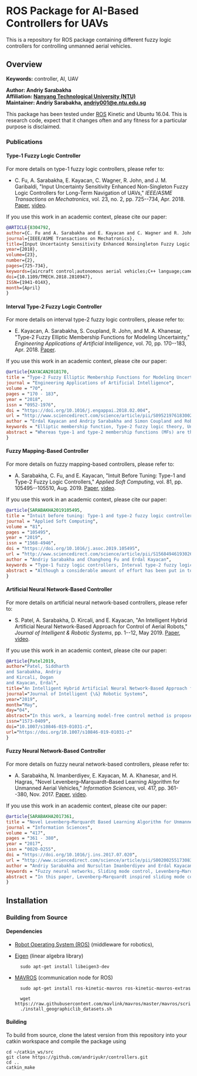 
# ROS Package for AI-Based Controllers for UAVs

This is a repository for ROS package containing different fuzzy logic controllers for controlling unmanned aerial vehicles.

## Overview

**Keywords:** controller, AI, UAV

**Author: Andriy Sarabakha<br />
Affiliation: [Nanyang Technological University (NTU)](https://www.ntu.edu.sg)<br />
Maintainer: Andriy Sarabakha, andriy001@e.ntu.edu.sg**

This package has been tested under [ROS] Kinetic and Ubuntu 16.04. This is research code, expect that it changes often and any fitness for a particular purpose is disclaimed.

### Publications

#### Type-1 Fuzzy Logic Controller

For more details on type-1 fuzzy logic controllers, please refer to: 

* C. Fu, A. Sarabakha, E. Kayacan, C. Wagner, R. John, and J. M. Garibaldi, "Input Uncertainty Sensitivity Enhanced Non-Singleton Fuzzy Logic Controllers for Long-Term Navigation of UAVs," *IEEE/ASME Transactions on Mechatronics*, vol. 23, no. 2, pp. 725--734, Apr. 2018. [Paper](https://doi.org/10.1109/TMECH.2018.2810947), [video](http://tiny.cc/SLAM-FLC).

If you use this work in an academic context, please cite our paper:
```bibtex
@ARTICLE{8304792,  
author={C. Fu and A. Sarabakha and E. Kayacan and C. Wagner and R. John and J. M. Garibaldi},  
journal={IEEE/ASME Transactions on Mechatronics},  
title={Input Uncertainty Sensitivity Enhanced Nonsingleton Fuzzy Logic Controllers for Long-Term Navigation of Quadrotor UAVs},  
year={2018},  
volume={23},  
number={2},  
pages={725-734},  
keywords={aircraft control;autonomous aerial vehicles;C++ language;cameras;control engineering computing;fuzzy control;fuzzy set theory;helicopters;Kalman filters;operating systems (computers);position control;robot vision;sensor fusion;SLAM (robots);three-term control;input uncertainty sensitivity enhanced nonsingleton fuzzy logic controllers;inertial measurement unit;unmanned aerial vehicles;input uncertainties;antecedent fuzzy sets;nonsingleton inference;intersection;antecedent FSs;Cen-NSFLC;Tra-NSFLC;quadrotor UAV;proportional-integral derivative controller;visual-inertial SLAM;control performance;visual-inertial simultaneous localization and mapping;long-term navigation;robot operating system;C++ programming language;GPS-denied unknown environments;Uncertainty;Simultaneous localization and mapping;Frequency selective surfaces;Real-time systems;IEEE transactions;Mechatronics;Fuzzy logic controller (FLC);input uncertainty sensitivity enhanced nonsingleton FLC (NSFLC);monocular visual-inertial simultaneous localization and mapping (SLAM);NSFLC;unmanned aerial vehicle (UAV)},  
doi={10.1109/TMECH.2018.2810947},  
ISSN={1941-014X},  
month={April}
}
```

#### Interval Type-2 Fuzzy Logic Controller

For more details on interval type-2 fuzzy logic controllers, please refer to: 

* E. Kayacan, A. Sarabakha, S. Coupland, R. John, and M. A. Khanesar, "Type-2 Fuzzy Elliptic Membership Functions for Modeling Uncertainty," *Engineering Applications of Artificial Intelligence*, vol. 70, pp. 170--183, Apr. 2018. [Paper](https://doi.org/10.1016/j.engappai.2018.02.004).

If you use this work in an academic context, please cite our paper:
```bibtex
@article{KAYACAN2018170,
title = "Type-2 Fuzzy Elliptic Membership Functions for Modeling Uncertainty",
journal = "Engineering Applications of Artificial Intelligence",
volume = "70",
pages = "170 - 183",
year = "2018",
issn = "0952-1976",
doi = "https://doi.org/10.1016/j.engappai.2018.02.004",
url = "http://www.sciencedirect.com/science/article/pii/S0952197618300253",
author = "Erdal Kayacan and Andriy Sarabakha and Simon Coupland and Robert John and Mojtaba Ahmadieh Khanesar",
keywords = "Elliptic membership function, Type-2 fuzzy logic theory, Uncertainty, Fuzzy sets, Gaussian, Triangular, Addition, Multiplication, Fuzzy arithmetics",
abstract = "Whereas type-1 and type-2 membership functions (MFs) are the core of any fuzzy logic system, there are no performance criteria available to evaluate the goodness or correctness of the fuzzy MFs. In this paper, we make extensive analysis in terms of the capability of type-2 elliptic fuzzy MFs in modeling uncertainty. Having decoupled parameters for its support and width, elliptic MFs are unique amongst existing type-2 fuzzy MFs. In this investigation, the uncertainty distribution along the elliptic MF support is studied, and a detailed analysis is given to compare and contrast its performance with existing type-2 fuzzy MFs. Furthermore, fuzzy arithmetic operations are also investigated, and our finding is that the elliptic MF has similar features to the Gaussian and triangular MFs in addition and multiplication operations. Moreover, we have tested the prediction capability of elliptic MFs using interval type-2 fuzzy logic systems on oil price prediction problem for a data set from 2nd Jan 1985 till 25th April 2016. Throughout the simulation studies, an extreme learning machine is used to train the interval type-2 fuzzy logic system. The prediction results show that, in addition to their various advantages mentioned above, elliptic MFs have comparable prediction results when compared to Gaussian and triangular MFs. Finally, in order to test the performance of fuzzy logic controller with elliptic interval type-2 MFs, extensive real-time experiments are conducted for the 3D trajectory tracking problem of a quadrotor. We believe that the results of this study will open the doors to elliptic MFs’ wider use of real-world identification and control applications as the proposed MF is easy to interpret in addition to its unique features."
}
```

#### Fuzzy Mapping-Based Controller

For more details on fuzzy mapping-based controllers, please refer to: 

* A. Sarabakha, C. Fu, and E. Kayacan, "Intuit Before Tuning: Type-1 and Type-2 Fuzzy Logic Controllers," *Applied Soft Computing*, vol. 81, pp. 105495--105510, Aug. 2019. [Paper](https://doi.org/10.1016/j.asoc.2019.105495), [video](http://tiny.cc/FM-FLC).

If you use this work in an academic context, please cite our paper:
```bibtex
@article{SARABAKHA2019105495,
title = "Intuit before tuning: Type-1 and type-2 fuzzy logic controllers",
journal = "Applied Soft Computing",
volume = "81",
pages = "105495",
year = "2019",
issn = "1568-4946",
doi = "https://doi.org/10.1016/j.asoc.2019.105495",
url = "http://www.sciencedirect.com/science/article/pii/S1568494619302650",
author = "Andriy Sarabakha and Changhong Fu and Erdal Kayacan",
keywords = "Type-1 fuzzy logic controllers, Interval type-2 fuzzy logic controllers, Fuzzy mapping, Aerial robotics, Unmanned aerial vehicles",
abstract = "Although a considerable amount of effort has been put in to show that fuzzy logic controllers have exceptional capabilities of dealing with uncertainty, there are still noteworthy concerns, e.g., the design of fuzzy logic controllers is an arduous task due to the lack of closed-form input–output relationships which is a limitation to interpretability of these controllers. The role of design parameters in fuzzy logic controllers, such as position, shape, and height of membership functions, is not straightforward. Motivated by the fact that the availability of an interpretable relationship from input to output will simplify the design procedure of fuzzy logic controllers, the main aims in this work are derive fuzzy mappings for both type-1 and interval type-2 fuzzy logic controllers, analyse them, and eventually benefit from such a nonlinear mapping to design fuzzy logic controllers. Thereafter, simulation and real-time experimental results support the presented theoretical findings."
}
```

#### Artificial Neural Network-Based Controller

For more details on artificial neural network-based controllers, please refer to: 

* S. Patel, A. Sarabakha, D. Kircali, and E. Kayacan, "An Intelligent Hybrid Artificial Neural Network-Based Approach for Control of Aerial Robots," *Journal of Intelligent & Robotic Systems*, pp. 1--12, May 2019. [Paper](https://doi.org/10.1007/s10846-019-01031-z), [video](http://tiny.cc/failure\_ANN).

If you use this work in an academic context, please cite our paper:
```bibtex
@Article{Patel2019,
author="Patel, Siddharth
and Sarabakha, Andriy
and Kircali, Dogan
and Kayacan, Erdal",
title="An Intelligent Hybrid Artificial Neural Network-Based Approach for Control of Aerial Robots",
journal="Journal of Intelligent {\&} Robotic Systems",
year="2019",
month="May",
day="04",
abstract="In this work, a learning model-free control method is proposed for accurate trajectory tracking and safe landing of unmanned aerial vehicles (UAVs). A realistic scenario is considered where the UAV commutes between stations at high-speeds, experiences a single motor failure while surveying an area, and thus requires to land safely at a designated secure location. The proposed challenge is viewed solely as a control problem. A hybrid control architecture -- an artificial neural network (ANN)-assisted proportional-derivative controller -- is able to learn the system dynamics online and compensate for the error generated during different phases of the considered scenario: fast and agile flight, motor failure, and safe landing. Firstly, it deals with unmodelled dynamics and operational uncertainties and demonstrates superior performance compared to a conventional proportional-integral-derivative controller during fast and agile flight. Secondly, it behaves as a fault-tolerant controller for a single motor failure case in a coaxial hexacopter thanks to its proposed sliding mode control theory-based learning architecture. Lastly, it yields reliable performance for a safe landing at a secure location in case of an emergency condition. The tuning of weights is not required as the structure of the ANN controller starts to learn online, each time it is initialised, even when the scenario changes -- thus, making it completely model-free. Moreover, the simplicity of the neural network-based controller allows for the implementation on a low-cost low-power onboard computer. Overall, the real-time experiments show that the proposed controller outperforms the conventional controller.",
issn="1573-0409",
doi="10.1007/s10846-019-01031-z",
url="https://doi.org/10.1007/s10846-019-01031-z"
}
```

#### Fuzzy Neural Network-Based Controller

For more details on fuzzy neural network-based controllers, please refer to: 

* A. Sarabakha, N. Imanberdiyev, E. Kayacan, M. A. Khanesar, and H. Hagras, "Novel Levenberg–Marquardt–Based Learning Algorithm for Unmanned Aerial Vehicles," *Information Sciences*, vol. 417, pp. 361--380, Nov. 2017. [Paper](https://doi.org/10.1016/j.ins.2017.07.020), [video](http://tiny.cc/FNN).

If you use this work in an academic context, please cite our paper:
```bibtex
@article{SARABAKHA2017361,
title = "Novel Levenberg–Marquardt Based Learning Algorithm for Unmanned Aerial Vehicles",
journal = "Information Sciences",
volume = "417",
pages = "361 - 380",
year = "2017",
issn = "0020-0255",
doi = "https://doi.org/10.1016/j.ins.2017.07.020",
url = "http://www.sciencedirect.com/science/article/pii/S0020025517308393",
author = "Andriy Sarabakha and Nursultan Imanberdiyev and Erdal Kayacan and Mojtaba Ahmadieh Khanesar and Hani Hagras",
keywords = "Fuzzy neural networks, Sliding mode control, Levenberg–Marquardt algorithm, Type-1 fuzzy logic control, Unmanned aerial vehicle",
abstract = "In this paper, Levenberg–Marquardt inspired sliding mode control theory based adaptation laws are proposed to train an intelligent fuzzy neural network controller for a quadrotor aircraft. The proposed controller is used to control and stabilize a quadrotor unmanned aerial vehicle in the presence of periodic wind gust. A proportional-derivative controller is firstly introduced based on which fuzzy neural network is able to learn the quadrotor’s control model on-line. The proposed design allows handling uncertainties and lack of modelling at a computationally inexpensive cost. The parameter update rules of the learning algorithms are derived based on a Levenberg–Marquardt inspired approach, and the proof of the stability of two proposed control laws are verified by using the Lyapunov stability theory. In order to evaluate the performance of the proposed controllers extensive simulations and real-time experiments are conducted. The 3D trajectory tracking problem for a quadrotor is considered in the presence of time-varying wind conditions."
}
```

## Installation

### Building from Source

#### Dependencies

- [Robot Operating System (ROS)](http://wiki.ros.org) (middleware for robotics),
- [Eigen] (linear algebra library)

		sudo apt-get install libeigen3-dev
		
- [MAVROS](https://github.com/mavlink/mavros/blob/master/mavros/README.md#installation) (communication node for ROS)

		sudo apt-get install ros-kinetic-mavros ros-kinetic-mavros-extras

		wget https://raw.githubusercontent.com/mavlink/mavros/master/mavros/scripts/install_geographiclib_datasets.sh
		./install_geographiclib_datasets.sh

#### Building

To build from source, clone the latest version from this repository into your catkin workspace and compile the package using

	cd ~/catkin_ws/src
	git clone https://github.com/andriyukr/controllers.git
	cd ..
	catkin_make


<!--- ## Usage

Describe the quickest way to run this software, for example:

Run the main node with

	roslaunch ros_package_template ros_package_template.launch

## Config files

Config file folder/set 1

* **config_file_1.yaml** Shortly explain the content of this config file

Config file folder/set 2

* **...**

## Launch files

* **launch_file_1.launch:** shortly explain what is launched (e.g standard simulation, simulation with gdb,...)

     Argument set 1

     - **`argument_1`** Short description (e.g. as commented in launch file). Default: `default_value`.

    Argument set 2

    - **`...`**

* **...**

## Nodes

### ros_package_template

Reads temperature measurements and computed the average.


#### Subscribed Topics

* **`/temperature`** ([sensor_msgs/Temperature])

	The temperature measurements from which the average is computed.


#### Published Topics

...


#### Services

* **`get_average`** ([std_srvs/Trigger])

	Returns information about the current average. For example, you can trigger the computation from the console with

		rosservice call /ros_package_template/get_average


#### Parameters

* **`subscriber_topic`** (string, default: "/temperature")

	The name of the input topic.

* **`cache_size`** (int, default: 200, min: 0, max: 1000)

	The size of the cache.


### NODE_B_NAME

...




## Bugs & Feature Requests

Please report bugs and request features using the [Issue Tracker](https://github.com/ethz-asl/ros_best_practices/issues). --->


[ROS]: http://www.ros.org
[rviz]: http://wiki.ros.org/rviz
[Eigen]: http://eigen.tuxfamily.org
[std_srvs/Trigger]: http://docs.ros.org/api/std_srvs/html/srv/Trigger.html
[sensor_msgs/Temperature]: http://docs.ros.org/api/sensor_msgs/html/msg/Temperature.html
